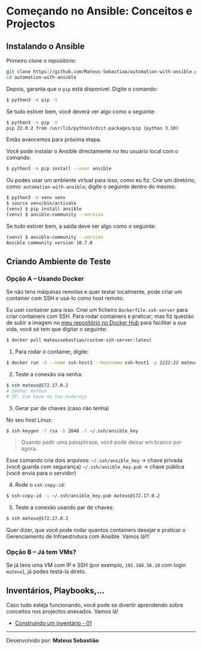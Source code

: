 # Começando no Ansible: Conceitos e Projectos

## Instalando o Ansible

Primeiro clone o repositório:

```bash
git clone https://github.com/Mateus-Sebastiao/automation-with-ansible.git
cd automation-with-ansible
```

Depois, garanta que o `pip` está disponível. Digite o comando: 

```bash
$ python3 -m pip -V
```

Se tudo estiver bem, você deverá ver algo como o seguinte:

```bash
$ python3 -m pip -V
pip 22.0.2 from /usr/lib/python3/dist-packages/pip (python 3.10)
```

Então avancemos para próxima etapa.

Você pode instalar o Ansible directamente no teu usuário local com o comando:

```bash
$ python3 -m pip install --user ansible
```

Ou podes usar um ambiente virtual para isso, como eu fiz. Crie um diretório, como: `automation-with-ansible`; digite o seguinte dentro do mesmo:

```bash
$ python3 -m venv venv
$ source venv/bin/activate
(venv) $ pip install ansible
(venv) $ ansible-community --version
```

Se tudo estiver bem, a saída deve ser algo como o seguinte:

```bash
(venv) $ ansible-community --version
Ansible community version 10.7.0
```

## Criando Ambiente de Teste

### Opção A – Usando Docker

Se não tens máquinas remotas e quer testar localmente, pode criar um container com SSH e usá-lo como host remoto.

Eu usei container para isso. Criei um ficheiro `Dockerfile.ssh-server` para criar containers com SSH. Para rodar containers e praticar; mas fiz questão de subir a imagem no [meu repositório no Docker Hub](https://hub.docker.com/r/mateussebastiao/custom-ssh-server) para facilitar a sua vida, você só tem que digitar o seguinte:

```bash
$ docker pull mateussebastiao/custom-ssh-server:latest
```

1. Para rodar o container, digite:

```bash
$ docker run -d --name ssh-host1 --hostname ssh-host1 -p 2222:22 mateussebastiao/custom-ssh-server
```

2. Teste a conexão via senha:

```bash
$ ssh mateus@172.17.0.2
# Senha: mateus
# IP: Com base no teu endereço
```

3. Gerar par de chaves (caso não tenha)

No seu host Linux:

```bash
$ ssh-keygen -t rsa -b 2048 -f ~/.ssh/ansible_key
```
> Quando pedir uma passphrase, você pode deixar em branco por agora.

Esse comando cria dois arquivos:
    `~/.ssh/ansible_key` → chave privada (você guarda com segurança)
    `~/.ssh/ansible_key.pub` → chave pública (você envia para o servidor)


4. Rode o `ssh-copy-id`:

```bash
$ ssh-copy-id -i ~/.ssh/ansible_key.pub mateus@172.17.0.2
```

5. Teste a conexão usando par de chaves:

```bash
$ ssh mateus@172.17.0.2
```

Quer dizer, que você pode rodar quantos containers desejar e praticar o Gerenciamento de Infraestrutura com Ansible. Vamos lá!!!

### Opção B – Já tem VMs?

Se já tens uma VM com IP e SSH (por exemplo, `192.168.56.10` com login `mateus`), já podes testá-la direto.

## Inventários, Playbooks,...

Caso tudo esteja funcionando, você pode se divertir aprendendo sobre conceitos nos projectos anexados. Vamos lá!

- [Construindo um inventário - 01](./01-building-an-inventory/)

***
Desenvolvido por: **Mateus Sebastião**